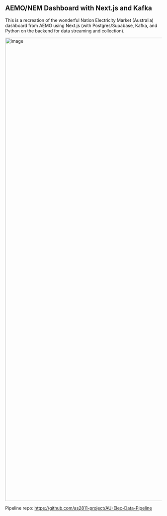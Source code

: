 ## AEMO/NEM Dashboard with Next.js and Kafka

This is a recreation of the wonderful Nation Electricity Market (Australia) dashboard from AEMO using Next.js (with Postgres/Supabase, Kafka, and Python on the backend for data streaming and collection). 

<img width="1488" alt="image" src="https://github.com/user-attachments/assets/29626d52-19a8-417c-97aa-4b543f95406b">

Pipeline repo: https://github.com/as2811-project/AU-Elec-Data-Pipeline

